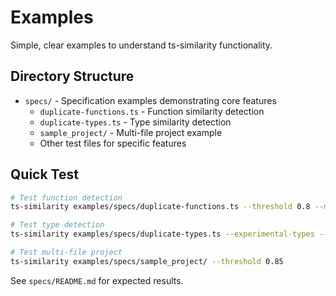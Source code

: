 # Examples

Simple, clear examples to understand ts-similarity functionality.

## Directory Structure

- `specs/` - Specification examples demonstrating core features
  - `duplicate-functions.ts` - Function similarity detection
  - `duplicate-types.ts` - Type similarity detection
  - `sample_project/` - Multi-file project example
  - Other test files for specific features

## Quick Test

```bash
# Test function detection
ts-similarity examples/specs/duplicate-functions.ts --threshold 0.8 --min-tokens 20

# Test type detection
ts-similarity examples/specs/duplicate-types.ts --experimental-types --threshold 0.8

# Test multi-file project
ts-similarity examples/specs/sample_project/ --threshold 0.85
```

See `specs/README.md` for expected results.